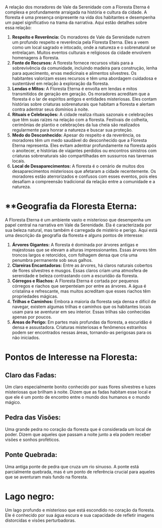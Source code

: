 A relação dos moradores de Vale da Serenidade com a Floresta Eterna é complexa e profundamente arraigada na história e cultura da cidade. A floresta é uma presença onipresente na vida dos habitantes e desempenha um papel significativo na trama da narrativa. Aqui estão detalhes sobre essa relação:

1. **Respeito e Reverência:** Os moradores de Vale da Serenidade nutrem um profundo respeito e reverência pela Floresta Eterna. Eles a veem como um local sagrado e intocado, onde a natureza e o sobrenatural se entrelaçam. Muitos eventos culturais e religiosos da cidade envolvem homenagens à floresta.
2. **Fonte de Recursos:** A floresta fornece recursos vitais para a sobrevivência da comunidade, incluindo madeira para construção, lenha para aquecimento, ervas medicinais e alimentos silvestres. Os habitantes valorizam esses recursos e têm uma abordagem cuidadosa e sustentável em relação à exploração da floresta.
3. **Lendas e Mitos:** A Floresta Eterna é envolta em lendas e mitos transmitidos de geração em geração. Os moradores acreditam que a floresta é o lar de espíritos antigos e entidades misteriosas. Eles contam histórias sobre criaturas sobrenaturais que habitam a floresta e alertam contra adentrar seus domínios à noite.
4. **Rituais e Celebrações:** A cidade realiza rituais sazonais e celebrações que têm suas raízes na relação com a floresta. Festivais de colheita, cerimônias de plantio e celebrações da lua cheia são realizados regularmente para honrar a natureza e buscar sua proteção.
5. **Medo do Desconhecido:** Apesar do respeito e da reverência, os moradores têm um medo saudável do desconhecido que a Floresta Eterna representa. Eles evitam adentrar profundamente na floresta após o anoitecer, e histórias de viajantes perdidos ou encontros sinistros com criaturas sobrenaturais são compartilhadas em sussurros nas tavernas locais.
6. **Local de Desaparecimentos:** A floresta é o cenário de muitos dos desaparecimentos misteriosos que afetaram a cidade recentemente. Os moradores estão aterrorizados e confusos com esses eventos, pois eles desafiam a compreensão tradicional da relação entre a comunidade e a natureza.

# **Geografia da Floresta Eterna:

A Floresta Eterna é um ambiente vasto e misterioso que desempenha um papel central na narrativa em Vale da Serenidade. Ela é caracterizada por sua beleza natural, mas também é carregada de mistério e perigo. Aqui está uma descrição da geografia da floresta e alguns pontos de interesse:

1. **Árvores Gigantes:** A floresta é dominada por árvores antigas e majestosas que se elevam a alturas impressionantes. Essas árvores têm troncos largos e retorcidos, com folhagem densa que cria uma penumbra permanente sob seus galhos.
2. **Clareiras Encantadoras:** Entre as árvores, há claros naturais cobertos de flores silvestres e musgos. Essas claros criam uma atmosfera de serenidade e beleza contrastando com a escuridão da floresta.
3. **Córregos e Riachos:** A Floresta Eterna é cortada por pequenos córregos e riachos que serpenteiam por entre as árvores. A água é cristalina e refrescante, mas muitos acreditam que esses riachos têm propriedades mágicas.
4. **Trilhas e Caminhos:** Embora a maioria da floresta seja densa e difícil de navegar, existem algumas trilhas e caminhos que os habitantes locais usam para se aventurar em seu interior. Essas trilhas são conhecidas apenas por poucos.
5. **Áreas de Perigo:** Em partes mais profundas da floresta, a escuridão é densa e assustadora. Criaturas misteriosas e fenômenos estranhos podem ser encontrados nessas áreas, tornando-as perigosas para os não iniciados.

# **Pontos de Interesse na Floresta:**

## **Claro das Fadas:** 
Um claro especialmente bonito conhecido por suas flores silvestres e luzes misteriosas que brilham à noite. Dizem que as fadas habitam esse local e que ele é um ponto de encontro entre o mundo dos humanos e o mundo mágico.
## **Pedra das Visões:** 
Uma grande pedra no coração da floresta que é considerada um local de poder. Dizem que aqueles que passam a noite junto a ela podem receber visões e sonhos proféticos.
## **Ponte Quebrada:**
Uma antiga ponte de pedra que cruza um rio sinuoso. A ponte está parcialmente quebrada, mas é um ponto de referência crucial para aqueles que se aventuram mais fundo na floresta.
# **Lago negro:** 
Um lago profundo e misterioso que está escondido no coração da floresta. Ele é conhecido por sua água escura e sua capacidade de refletir imagens distorcidas e visões perturbadoras.